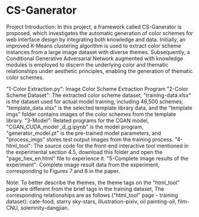 # CS-Ganerator
Project Introduction: In this project, a framework called CS-Ganerator is proposed, which investigates the automatic generation of color schemes for web interface design by integrating both knowledge and data. Initially, an improved K-Means clustering algorithm is used to extract color scheme instances from a large image dataset with diverse themes. Subsequently, a Conditional Generative Adversarial Network augmented with knowledge modules is employed to discern the underlying color and thematic relationships under aesthetic principles, enabling the generation of thematic color schemes. 

"1-Color Extraction.py":
Image Color Scheme Extraction Program
"2-Color Scheme Dataset":
The extracted color scheme dataset,
"training-data.xlsx" is the dataset used for actual model training, including 46,500 schemes;
"template_data.xlsx" is the selected template library data, and the "template imgs" folder contains images of the color schemes from the template library.
"3-Model":
Related programs for the CGAN model, "CGAN_CUDA_model _d_g.ipynb" is the model program,
"generator_model.pt" is the pre-trained model parameters, and "process_imgs" stores test output images from the training process.
"4-html_tool":
The source code for the front-end interactive tool mentioned in the experimental section 4.5, download this folder and open the "page_hex_en.html" file to experience it.
"5-Complete image results of the experiment":
Complete image result data from the experiment, corresponding to Figures 7 and 8 in the paper.

Note: To better describe the themes, the theme tags on the "html_tool" page are different from the brief tags in the training dataset,
The corresponding relationships are as follows ("html_tool" page - training dataset): cate-food, starry sky-stars, illustration-pixiv, oil painting-oil, film-CNU, solemnity-dangjian.
